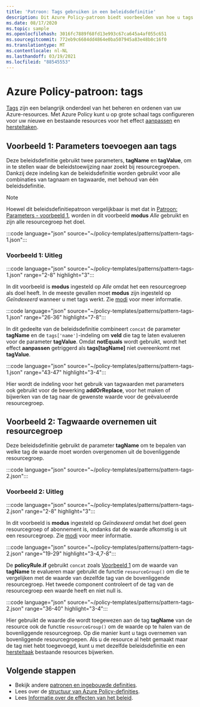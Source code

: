 ```yaml
---
title: 'Patroon: Tags gebruiken in een beleidsdefinitie'
description: Dit Azure Policy-patroon biedt voorbeelden van hoe u tags met een parameter kunt toevoegen aan, of tags kunt overnemen van een resourcegroep in een beleidsdefinitie.
ms.date: 08/17/2020
ms.topic: sample
ms.openlocfilehash: 3016fc7889f68fd13e993c67ca645a4af055c651
ms.sourcegitcommit: 772eb9c6684dd4864e0ba507945a83e48b8c16f0
ms.translationtype: MT
ms.contentlocale: nl-NL
ms.lasthandoff: 03/19/2021
ms.locfileid: "88545553"
---
```

# <a name="azure-policy-pattern-tags"></a>Azure Policy-patroon: tags

[Tags](../../..//azure-resource-manager/management/tag-resources.md) zijn een belangrijk onderdeel van het beheren en ordenen van uw Azure-resources. Met Azure Policy kunt u op grote schaal tags configureren voor uw nieuwe en bestaande resources voor het effect [aanpassen](../concepts/effects.md#modify) en [hersteltaken](../how-to/remediate-resources.md).

## <a name="sample-1-parameterize-tags"></a>Voorbeeld 1: Parameters toevoegen aan tags

Deze beleidsdefinitie gebruikt twee parameters, **tagName** en **tagValue**, om in te stellen waar de beleidstoewijzing naar zoekt bij resourcegroepen. Dankzij deze indeling kan de beleidsdefinitie worden gebruikt voor alle combinaties van tagnaam en tagwaarde, met behoud van één beleidsdefinitie.

> [!NOTE]
> Hoewel dit beleidsdefinitiepatroon vergelijkbaar is met dat in [Patroon: Parameters - voorbeeld 1](./pattern-parameters.md#sample-1-string-parameters), worden in dit voorbeeld **modus** _Alle_ gebruikt en zijn alle resourcegroep het doel.

:::code language="json" source="~/policy-templates/patterns/pattern-tags-1.json":::

### <a name="sample-1-explanation"></a>Voorbeeld 1: Uitleg

:::code language="json" source="~/policy-templates/patterns/pattern-tags-1.json" range="2-8" highlight="3":::

In dit voorbeeld is **modus** ingesteld op _Alle_ omdat het een resourcegroep als doel heeft. In de meeste gevallen moet **modus** zijn ingesteld op _Geïndexeerd_ wanneer u met tags werkt. Zie [modi](../concepts/definition-structure.md#resource-manager-modes) voor meer informatie.

:::code language="json" source="~/policy-templates/patterns/pattern-tags-1.json" range="26-36" highlight="7-8":::

In dit gedeelte van de beleidsdefinitie combineert `concat` de parameter **tagName** en de `tags['name']`-indeling om **veld** die tag te laten evalueren voor de parameter **tagValue**.
Omdat **notEquals** wordt gebruikt, wordt het effect **aanpassen**  getriggerd als **tags\[tagName\]** niet overeenkomt met **tagValue**.

:::code language="json" source="~/policy-templates/patterns/pattern-tags-1.json" range="43-47" highlight="3-4":::

Hier wordt de indeling voor het gebruik van tagwaarden met parameters ook gebruikt voor de bewerking **addOrReplace**, voor het maken of bijwerken van de tag naar de gewenste waarde voor de geëvalueerde resourcegroep.

## <a name="sample-2-inherit-tag-value-from-resource-group"></a>Voorbeeld 2: Tagwaarde overnemen uit resourcegroep

Deze beleidsdefinitie gebruikt de parameter **tagName** om te bepalen van welke tag de waarde moet worden overgenomen uit de bovenliggende resourcegroep.

:::code language="json" source="~/policy-templates/patterns/pattern-tags-2.json":::

### <a name="sample-2-explanation"></a>Voorbeeld 2: Uitleg

:::code language="json" source="~/policy-templates/patterns/pattern-tags-2.json" range="2-8" highlight="3":::

In dit voorbeeld is **modus** ingesteld op _Geïndexeerd_ omdat het doel geen resourcegroep of abonnement is, ondanks dat de waarde afkomstig is uit een resourcegroep. Zie [modi](../concepts/definition-structure.md#resource-manager-modes) voor meer informatie.

:::code language="json" source="~/policy-templates/patterns/pattern-tags-2.json" range="19-29" highlight="3-4,7-8":::

De **policyRule.if** gebruikt `concat` zoals [Voorbeeld 1](#sample-1-parameterize-tags) om de waarde van **tagName** te evalueren maar gebruikt de functie `resourceGroup()` om die te vergelijken met de waarde van dezelfde tag van de bovenliggende resourcegroep. Het tweede component controleert of de tag van de resourcegroep een waarde heeft en niet null is.

:::code language="json" source="~/policy-templates/patterns/pattern-tags-2.json" range="36-40" highlight="3-4":::

Hier gebruikt de waarde die wordt toegewezen aan de tag **tagName** van de resource ook de functie `resourceGroup()` om de waarde op te halen van de bovenliggende resourcegroep. Op die manier kunt u tags overnemen van bovenliggende resourcegroepen. Als u de resource al hebt gemaakt maar de tag niet hebt toegevoegd, kunt u met dezelfde beleidsdefinitie en een [hersteltaak](../how-to/remediate-resources.md) bestaande resources bijwerken.

## <a name="next-steps"></a>Volgende stappen

- Bekijk andere [patronen en ingebouwde definities](./index.md).
- Lees over de [structuur van Azure Policy-definities](../concepts/definition-structure.md).
- Lees [Informatie over de effecten van het beleid](../concepts/effects.md).